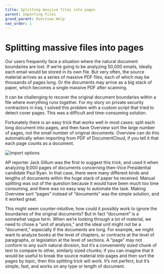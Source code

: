 ```yaml
---
title: Splitting massive files into pages
parent: Importing Files
grand_parent: Overview Help
nav_order: 1
---
```


# Splitting massive files into pages

Our users frequently face a situation where the natural document boundaries are lost. If we’re going to be analyzing 50,000 emails, ideally each email would be stored in its own file. But very often, the source material arrives as a series of massive PDF files, each of which may be thousands of pages long. Or the documents may arrive as a big stack of paper, which becomes a single massive PDF after scanning.

It can be challenging to recover the original document boundaries within a file where everything runs together. For my story on private security contractors in Iraq, I solved this problem with a custom script that tried to detect cover pages. This was a difficult and time-consuming solution.

Fortunately there is an easy trick that works well in most cases: split each long document into pages, and then have Overview sort the large number of pages, not the small number of original documents. Overview can do this automatically when importing from PDF of DocumentCloud, if you tell it that each page counts as a document.

![import options](https://blog.overviewdocs.com/wp-content/uploads/2013/04/Split-pages.png)

AP reporter Jack Gillum was the first to suggest this trick, and used it when analyzing 9,000 pages of documents concerning then-Vice Presidential candidate Paul Ryan. In that case, there were many different kinds and lengths of documents within the huge stack of paper he received. Manual splitting was out of the question because it would have been much too time consuming, and there was no easy way to automate the task. Making Overview sort “pages” instead of “documents” was the simple solution, and it worked great.

This might seem counter-intuitive; how could it possibly work to ignore the boundaries of the original documents? But in fact “document” is a somewhat vague term. When we’re looking through a lot of material, we need to chose a “unit of analysis,” and the ideal unit might not be a “document,” especially if the documents are long. For example, we might want to analyze books at the level of chapters, or contracts at the level of paragraphs, or legislation at the level of sections. A “page” may not conform to any such natural division, but it’s a conveniently sized chunk of text to compare to other, similarly sized chunks; if you can imagine that it would be useful to break the source material into pages and then sort the pages by topic, then this splitting trick will work. It’s not perfect, but it’s simple, fast, and works on any type or length of document.
